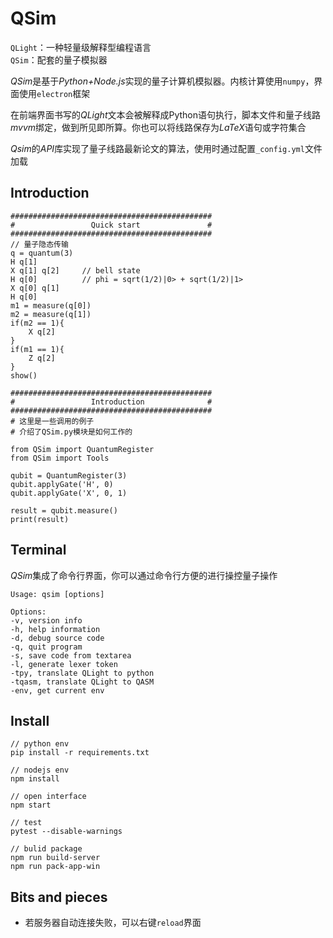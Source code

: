 # QSim
`QLight`：一种轻量级解释型编程语言  
`QSim`：配套的量子模拟器  

*QSim*是基于*Python+Node.js*实现的量子计算机模拟器。内核计算使用`numpy`，界面使用`electron`框架

在前端界面书写的*QLight*文本会被解释成Python语句执行，脚本文件和量子线路*mvvm*绑定，做到所见即所算。你也可以将线路保存为*LaTeX*语句或字符集合

*Qsim*的*API*库实现了量子线路最新论文的算法，使用时通过配置`_config.yml`文件加载

## Introduction
```
#############################################
#                 Quick start               #
#############################################
// 量子隐态传输
q = quantum(3)
H q[1]
X q[1] q[2]     // bell state
H q[0]          // phi = sqrt(1/2)|0> + sqrt(1/2)|1>
X q[0] q[1]
H q[0]
m1 = measure(q[0])
m2 = measure(q[1])
if(m2 == 1){
    X q[2]
}
if(m1 == 1){
    Z q[2]
}
show()

#############################################
#                 Introduction              #
#############################################
# 这里是一些调用的例子
# 介绍了QSim.py模块是如何工作的

from QSim import QuantumRegister
from QSim import Tools

qubit = QuantumRegister(3)
qubit.applyGate('H', 0)
qubit.applyGate('X', 0, 1)

result = qubit.measure()
print(result)
```

## Terminal
*QSim*集成了命令行界面，你可以通过命令行方便的进行操控量子操作
```
Usage: qsim [options]

Options:
-v, version info
-h, help information
-d, debug source code
-q, quit program
-s, save code from textarea
-l, generate lexer token
-tpy, translate QLight to python
-tqasm, translate QLight to QASM
-env, get current env
```

## Install
```
// python env
pip install -r requirements.txt

// nodejs env
npm install

// open interface
npm start

// test
pytest --disable-warnings  

// bulid package
npm run build-server
npm run pack-app-win
```

## Bits and pieces
* 若服务器自动连接失败，可以右键`reload`界面
